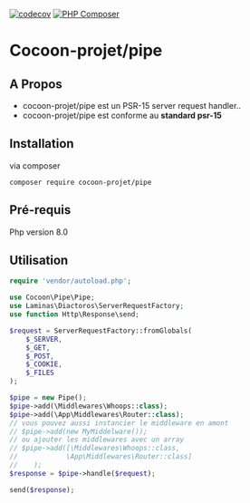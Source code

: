 [![codecov](https://codecov.io/gh/cocoon-projet/pipe/graph/badge.svg?token=9WRAP2DM39)](https://codecov.io/gh/cocoon-projet/pipe) [![PHP Composer](https://github.com/cocoon-projet/pipe/actions/workflows/ci.yml/badge.svg)](https://github.com/cocoon-projet/pipe/actions/workflows/ci.yml) 

# Cocoon-projet/pipe

## A Propos

* cocoon-projet/pipe est un PSR-15 server request handler..
* cocoon-projet/pipe est conforme au **standard psr-15**

## Installation

via composer
```
composer require cocoon-projet/pipe
```
## Pré-requis

Php version 8.0 

## Utilisation

```php
require 'vendor/autoload.php';

use Cocoon\Pipe\Pipe;
use Laminas\Diactoros\ServerRequestFactory;
use function Http\Response\send;

$request = ServerRequestFactory::fromGlobals(
    $_SERVER,
    $_GET,
    $_POST,
    $_COOKIE,
    $_FILES
);

$pipe = new Pipe();
$pipe->add(\Middlewares\Whoops::class);
$pipe->add(\App\Middlewares\Router::class);
// vous pouvez aussi instancier le middleware en amont
// $pipe->add(new MyMiddelware());
// ou ajouter les middlewares avec un array
// $pipe->add([\Middlewares\Whoops::class,
//            \App\Middlewares\Router::class]
//    );
$response = $pipe->handle($request);

send($response);

```